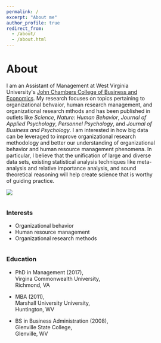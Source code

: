 ```yaml
---
permalink: /
excerpt: "About me"
author_profile: true
redirect_from: 
  - /about/
  - /about.html
---
```

<h1> About </h1>
<p>I am an Assistant of Management at West Virginia University's <a href="https://business.wvu.edu">John Chambers College of Business and Economics</a>. My research focuses on topics pertaining to organizational behvaior, human research management, and organizational research mthods and has been published in outlets like <i>Science</i>, <i>Nature: Human Behavior</i>, <i>Journal of Applied Psychology</i>, <i>Personnel Psychology</i>, and <i>Journal of Business and Psychology</i>. I am interested in how big data can be leveraged to improve organizational research methodology and better our understanding of organizational behavior and human resource management phenomena. In particular, I believe that the unification of large and diverse data sets, existing statistical analysis techniques like meta-analysis and relative importance analysis, and sound theoretical reasoning will help create science that is worthy of guiding practice.</p>

<img src='/images/WVU1.jpg'>

<html>
<head>
<meta name="viewport" content="width=device-width, initial-scale=1">
<style>
* {
  box-sizing: border-box;
}

/* Create two equal columns that floats next to each other */
.column {
  float: left;
  width: 50%;
  padding: 10px;
  height: 300px
}

/* Clear floats after the columns */
.row:after {
  content: "";
  display: table;
  clear: both;
}
</style>
</head>
<body>

<div class="row">
  <div class="column">
    <h3>Interests</h3>
    <ul>
      <li>Organizational behavior</li>
      <li>Human resource management</li>
      <li>Organizational research methods</li>
    </ul>
  </div>
  <div class="column">
    <h3>Education</h3>
    <ul class="ul-edu fa-ul">
      <li>
        <i class="fa-li fa fa-graduation-cap"></i>
        <div class="description">
          <p class="course">PhD in Management (2017),<br>
            Virgina Commonwealth University,<br>
            Richmond, VA</p>
        </div>
      <li>
        <i class="fa-li fa fa-graduation-cap"></i>
        <div class="description">
          <p class="course">MBA (2011),<br>
            Marshall University University,<br>
            Huntington, WV</p>
        </div>
       <li>
        <i class="fa-li fa fa-graduation-cap"></i>
        <div class="description">
          <p class="course">BS in Business Administration (2008),<br>
            Glenville State College,<br>
            Glenville, WV</p>
        </div>
      </li>

  </div>
</div>

</body>
</html>
